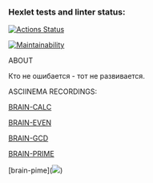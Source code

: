 ### Hexlet tests and linter status:
[![Actions Status](https://github.com/pokanonamee/php-project-45/actions/workflows/hexlet-check.yml/badge.svg)](https://github.com/pokanonamee/php-project-45/actions)

[![Maintainability](https://api.codeclimate.com/v1/badges/e22b5f35eab3cec27eb7/maintainability)](https://codeclimate.com/github/pokanonamee/php-project-45/maintainability)

ABOUT

Кто не ошибается - тот не развивается.



ASCIINEMA RECORDINGS:

[BRAIN-CALC](https://asciinema.org/a/FkahFN4k3TJfdMzrr3V8QMulR)

[BRAIN-EVEN](https://asciinema.org/a/98OF66FT46iE9kIbkboLGXM4w)

[BRAIN-GCD](https://asciinema.org/a/Ppv1xQtZPtXYRERMFkeY3DYjA)

[BRAIN-PRIME](https://asciinema.org/a/Tj4iyJScHEAVAYafFjQCfMPg2)

[brain-pime](<a href="https://asciinema.org/a/Tj4iyJScHEAVAYafFjQCfMPg2" target="_blank"><img src="https://asciinema.org/a/Tj4iyJScHEAVAYafFjQCfMPg2.svg" /></a>)